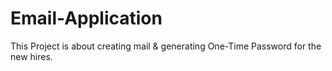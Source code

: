 # Email-Application
This Project is about creating mail &amp; generating One-Time Password for the new hires.
